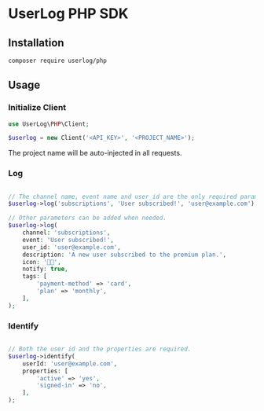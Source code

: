 # UserLog PHP SDK

## Installation

```sh
composer require userlog/php
```

## Usage

### Initialize Client

```php
use UserLog\PHP\Client;

$userlog = new Client('<API_KEY>', '<PROJECT_NAME>');
```

The project name will be auto-injected in all requests.

### Log

```php

// The channel name, event name and user_id are the only required parameters.
$userlog->log('subscriptions', 'User subscribed!', 'user@example.com');

// Other parameters can be added when needed.
$userlog->log(
    channel: 'subscriptions',
    event: 'User subscribed!',
    user_id: 'user@example.com',
    description: 'A new user subscribed to the premium plan.',
    icon: '👍🏼',
    notify: true,
    tags: [
        'payment-method' => 'card',
        'plan' => 'monthly',
    ],
);
```

### Identify

```php

// Both the user id and the properties are required.
$userlog->identify(
    userId: 'user@example.com',
    properties: [
        'active' => 'yes',
        'signed-in' => 'no',
    ],
);
```
